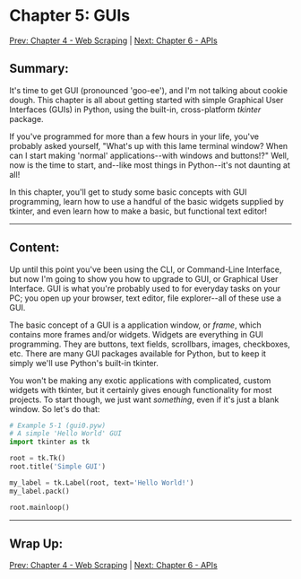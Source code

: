 # Chapter 5: GUIs

[Prev: Chapter 4 - Web Scraping](./chapter04.md) \| [Next: Chapter 6 - APIs](./chapter06.md)

## Summary:

It's time to get GUI \(pronounced 'goo-ee'\), and I'm not talking about cookie dough.
This chapter is all about getting started with simple Graphical User Interfaces
\(GUIs\) in Python, using the built-in, cross-platform _tkinter_ package.

If you've programmed for more than a few hours in your life, you've probably
asked yourself, "What's up with this lame terminal window? When can I start
making 'normal' applications--with windows and buttons!?" Well, now is the
time to start, and--like most things in Python--it's not daunting at all!

In this chapter, you'll get to study some basic concepts with GUI programming,
learn how to use a handful of the basic widgets supplied by tkinter, and
even learn how to make a basic, but functional text editor!

---

## Content:

Up until this point you've been using the CLI, or Command-Line Interface, but now I'm going to show you how to upgrade to GUI, or Graphical User Interface. GUI is what you're probably used to for everyday tasks on your PC; you open up your browser, text editor, file explorer--all of these use a GUI.

The basic concept of a GUI is a application window, or _frame_, which contains more frames and\/or widgets. Widgets are everything in GUI programming. They are buttons, text fields, scrollbars, images, checkboxes, etc. There are many GUI packages available for Python, but to keep it simply we'll use Python's built-in tkinter.

You won't be making any exotic applications with complicated, custom widgets with tkinter, but it certainly gives enough functionality for most projects. To start though, we just want _something_, even if it's just a blank window. So let's do that:

```python
# Example 5-1 (gui0.pyw)
# A simple 'Hello World' GUI
import tkinter as tk

root = tk.Tk()
root.title('Simple GUI')

my_label = tk.Label(root, text='Hello World!')
my_label.pack()

root.mainloop()
```

---

## Wrap Up:

[Prev: Chapter 4 - Web Scraping](./chapter04.md) \| [Next: Chapter 6 - APIs](./chapter06.md)

